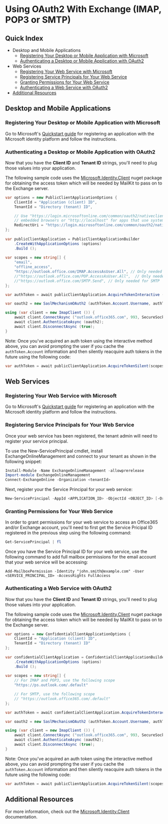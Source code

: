 # Using OAuth2 With Exchange (IMAP, POP3 or SMTP)

## Quick Index

* Desktop and Mobile Applications
  * [Registering Your Desktop or Mobile Application with Microsoft](#registering-your-desktop-or-mobile-application-with-microsoft)
  * [Authenticating a Desktop or Mobile Application with OAuth2](#authenticating-a-desktop-or-mobile-application-with-oauth2)
* Web Services
  * [Registering Your Web Service with Microsoft](#registering-your-web-service-with-microsoft)
  * [Registering Service Principals for Your Web Service](#registering-service-principals-for-your-web-service)
  * [Granting Permissions for Your Web Service](#granting-permissions-for-your-web-service)
  * [Authenticating a Web Service with OAuth2](#authenticating-a-web-service-with-oauth2)
* [Additional Resources](#additional-resources)

## Desktop and Mobile Applications

### Registering Your Desktop or Mobile Application with Microsoft

Go to Microsoft's [Quickstart guide](https://docs.microsoft.com/en-us/azure/active-directory/develop/quickstart-register-app)
for registering an application with the Microsoft identity platform and follow the instructions.

### Authenticating a Desktop or Mobile Application with OAuth2

Now that you have the **Client ID** and **Tenant ID** strings, you'll need to plug those values into
your application.

The following sample code uses the [Microsoft.Identity.Client](https://www.nuget.org/packages/Microsoft.Identity.Client/)
nuget package for obtaining the access token which will be needed by MailKit to pass on to the Exchange
server.

```csharp
var options = new PublicClientApplicationOptions {
    ClientId = "Application (client) ID",
    TenantId = "Directory (tenant) ID",

    // Use "https://login.microsoftonline.com/common/oauth2/nativeclient" for apps using
    // embedded browsers or "http://localhost" for apps that use system browsers.
    RedirectUri = "https://login.microsoftonline.com/common/oauth2/nativeclient"
};
 
var publicClientApplication = PublicClientApplicationBuilder
    .CreateWithApplicationOptions (options)
    .Build ();
 
var scopes = new string[] {
    "email",
    "offline_access",
    "https://outlook.office.com/IMAP.AccessAsUser.All", // Only needed for IMAP
    //"https://outlook.office.com/POP.AccessAsUser.All",  // Only needed for POP
    //"https://outlook.office.com/SMTP.Send", // Only needed for SMTP
};

var authToken = await publicClientApplication.AcquireTokenInteractive (scopes).ExecuteAsync ();

var oauth2 = new SaslMechanismOAuth2 (authToken.Account.Username, authToken.AccessToken);

using (var client = new ImapClient ()) {
	await client.ConnectAsync ("outlook.office365.com", 993, SecureSocketOptions.SslOnConnect);
	await client.AuthenticateAsync (oauth2);
	await client.DisconnectAsync (true);
}
```

Note: Once you've acquired an auth token using the interactive method above, you can avoid prompting the user
if you cache the `authToken.Account` information and then silently reacquire auth tokens in the future using
the following code:

```csharp
var authToken = await publicClientApplication.AcquireTokenSilent(scopes, account).ExecuteAsync(cancellationToken);
```

## Web Services

### Registering Your Web Service with Microsoft

Go to Microsoft's [Quickstart guide](https://docs.microsoft.com/en-us/azure/active-directory/develop/quickstart-register-app)
for registering an application with the Microsoft identity platform and follow the instructions.

### Registering Service Principals for Your Web Service

Once your web service has been registered, the tenant admin will need to register your service principal.

To use the New-ServicePrincipal cmdlet, install ExchangeOnlineManagement and connect to your tenant as shown in the following snippet:

```powershell
Install-Module -Name ExchangeOnlineManagement -allowprerelease
Import-module ExchangeOnlineManagement 
Connect-ExchangeOnline -Organization <tenantId>
```

Next, register your the Service Principal for your web service:

```powershell
New-ServicePrincipal -AppId <APPLICATION_ID> -ObjectId <OBJECT_ID> [-Organization <ORGANIZATION_ID>]
```

### Granting Permissions for Your Web Service

In order to grant permissions for your web service to access an Office365 and/or Exchange account, you'll need to first get the
Service Pricipal ID registered in the previous step using the following command:

```powershell
Get-ServicePrincipal | fl
```

Once you have the Service Principal ID for your web service, use the following command to add full
mailbox permissions for the email account that your web service will be accessing:

```powershelllo;.k,;
Add-MailboxPermission -Identity "john.smith@example.com" -User 
<SERVICE_PRINCIPAL_ID> -AccessRights FullAccess
```

### Authenticating a Web Service with OAuth2

Now that you have the **Client ID** and **Tenant ID** strings, you'll need to plug those values into
your application.

The following sample code uses the [Microsoft.Identity.Client](https://www.nuget.org/packages/Microsoft.Identity.Client/)
nuget package for obtaining the access token which will be needed by MailKit to pass on to the Exchange
server.

```csharp
var options = new ConfidentialClientApplicationOptions {
    ClientId = "Application (client) ID",
    TenantId = "Directory (tenant) ID"
};
 
var confidentialClientApplication = ConfidentialClientApplicationBuilder
    .CreateWithApplicationOptions (options)
    .Build ();
 
var scopes = new string[] {
    // For IMAP and POP3, use the following scope
    "https://ps.outlook.com/.default"

    // For SMTP, use the following scope
    // "https://outlook.office365.com/.default"
};

var authToken = await confidentialClientApplication.AcquireTokenInteractive (scopes).ExecuteAsync ();

var oauth2 = new SaslMechanismOAuth2 (authToken.Account.Username, authToken.AccessToken);

using (var client = new ImapClient ()) {
	await client.ConnectAsync ("outlook.office365.com", 993, SecureSocketOptions.SslOnConnect);
	await client.AuthenticateAsync (oauth2);
	await client.DisconnectAsync (true);
}
```

Note: Once you've acquired an auth token using the interactive method above, you can avoid prompting the user
if you cache the `authToken.Account` information and then silently reacquire auth tokens in the future using
the following code:

```csharp
var authToken = await publicClientApplication.AcquireTokenSilent(scopes, account).ExecuteAsync(cancellationToken);
```


## Additional Resources

For more information, check out the [Microsoft.Identity.Client](https://docs.microsoft.com/en-us/dotnet/api/microsoft.identity.client?view=azure-dotnet)
documentation.
